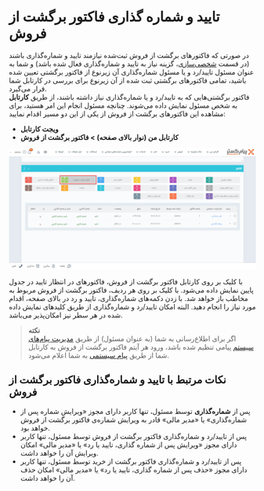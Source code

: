 # تایید و شماره گذاری فاکتور برگشت از فروش
در صورتی که فاکتورهای برگشت از فروش ثبت‌شده نیازمند تایید و شماره‌گذاری باشند (در قسمت [شخصی‌سازی](https://github.com/1stco/PayamGostarDocs/tree/master/Help/Settings/Personalization-crm/Factor-management/Factor-management.md)، گزینه نیاز به تایید و شماره‌گذاری فعال شده باشد) و شما به عنوان مسئول تایید/رد و یا مسئول شماره‌گذاری آن زیرنوع از فاکتور برگشتی تعیین شده باشید، تمامی فاکتورهای برگشتی ثبت شده از آن زیرنوع برای بررسی در کارتابل شما قرار می‌گیرد.<br>
فاکتور برگشتی‌هایی که به تایید/رد و یا شماره‌گذاری نیاز داشته باشند، از طریق **کارتابل** به شخص مسئول نمایش داده می‌شوند. چنانچه مسئول انجام این امر هستید، برای مشاهده این فاکتورهای برگشت از فروش از یکی از این دو مسیر اقدام نمایید:
- **ویجت کارتابل**
- **کارتابل من (نوار بالای صفحه) > فاکتور برگشت از فروش<br>**

 ![کارتابل تایید و شماره‌گذاری فاکتورهای برگشت از فروش ](./Images/Sales-return-invoice-confirmation.png)
 
 با  کلیک بر روی کارتابل فاکتور برگشت از فروش، فاکتورهای در انتظار تایید در جدول پایین  نمایش داده می‌شود. با کلیک بر روی هر ردیف، فاکتور برگشت از فروش مربوط به مخاطب باز خواهد شد. با زدن دکمه‌های شماره‌گذاری، تایید و رد در بالای صفحه، اقدام مورد نیاز را انجام دهید. البته امکان تایید/رد و شماره‌‌گذاری از طریق کلیدهای نمایش داده شده در هر سطر نیز امکان‌پذیر می‌باشد.
 
> **نکته**<br>
> اگر برای اطلاع‌رسانی به شما (به عنوان مسئول) از طریق [ مدیریت پیام‌های سیستم](https://github.com/1stco/PayamGostarDocs/blob/master/Help/Basic-Information/Manage-system-messages/Manage-system-messages.md) پیامی تنظیم شده باشد، ورود هر آیتم فاکتور برگشت از فروش به کارتابل شما از طریق [پیام سیستمی](https://github.com/1stco/PayamGostarDocs/blob/master/Help/home/NotificationManagement2.6.0.md) به شما اعلام می‌شود.<br>

## نکات مرتبط با تایید و شماره‌گذاری فاکتور برگشت از فروش
- پس از **شماره‌گذاری** توسط مسئول، تنها کاربر دارای مجوز «ویرایش شماره پس از شماره‌گذاری» یا «مدیر مالی» قادر به ویرایش شماره‌ی فاکتور برگشت از فروش خواهد بود.
- پس از تایید/رد و شماره‌گذاری فاکتور برگشت از فروش توسط مسئول، تنها کاربر دارای مجوز «ویرایش پس از شماره گذاری، تایید یا رد» یا «مدیر مالی» امکان ویرایش آن را خواهد داشت.
- پس از تایید/رد و شماره‌گذاری فاکتور برگشت از خرید توسط مسئول، تنها کاربر دارای مجوز «حذف پس از شماره گذاری، تایید یا رد» یا «مدیر مالی» امکان حذف آن را خواهد داشت.

